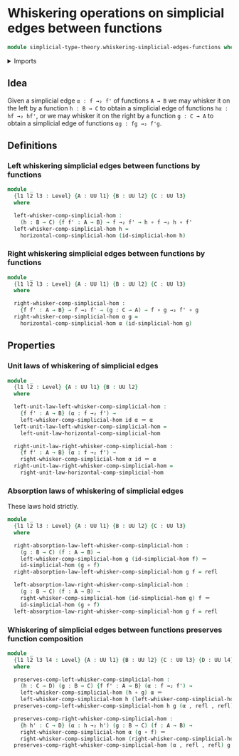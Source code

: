 # Whiskering operations on simplicial edges between functions

```agda
module simplicial-type-theory.whiskering-simplicial-edges-functions where
```

<details><summary>Imports</summary>

```agda
open import foundation.action-on-identifications-functions
open import foundation.cartesian-product-types
open import foundation.dependent-pair-types
open import foundation.equality-cartesian-product-types
open import foundation.equality-dependent-pair-types
open import foundation.equivalences
open import foundation.function-extensionality
open import foundation.function-types
open import foundation.functoriality-cartesian-product-types
open import foundation.functoriality-dependent-pair-types
open import foundation.homotopies
open import foundation.identity-types
open import foundation.retractions
open import foundation.sections
open import foundation.type-arithmetic-dependent-function-types
open import foundation.type-theoretic-principle-of-choice
open import foundation.universe-levels

open import orthogonal-factorization-systems.extensions-of-maps

open import simplicial-type-theory.directed-interval-type
open import simplicial-type-theory.horizontal-composition-simplicial-arrows-functions
open import simplicial-type-theory.horizontal-composition-simplicial-edges-functions
open import simplicial-type-theory.simplicial-arrows
open import simplicial-type-theory.simplicial-edges
```

</details>

## Idea

Given a simplicial edge `α : f →₂ f'` of functions `A → B` we may whisker it on
the left by a function `h : B → C` to obtain a simplicial edge of functions
`hα : hf →₂ hf'`, or we may whisker it on the right by a function `g : C → A` to
obtain a simplicial edge of functions `αg : fg →₂ f'g`.

## Definitions

### Left whiskering simplicial edges between functions by functions

```agda
module _
  {l1 l2 l3 : Level} {A : UU l1} {B : UU l2} {C : UU l3}
  where

  left-whisker-comp-simplicial-hom :
    (h : B → C) {f f' : A → B} → f →₂ f' → h ∘ f →₂ h ∘ f'
  left-whisker-comp-simplicial-hom h =
    horizontal-comp-simplicial-hom (id-simplicial-hom h)
```

### Right whiskering simplicial edges between functions by functions

```agda
module _
  {l1 l2 l3 : Level} {A : UU l1} {B : UU l2} {C : UU l3}
  where

  right-whisker-comp-simplicial-hom :
    {f f' : A → B} → f →₂ f' → (g : C → A) → f ∘ g →₂ f' ∘ g
  right-whisker-comp-simplicial-hom α g =
    horizontal-comp-simplicial-hom α (id-simplicial-hom g)
```

## Properties

### Unit laws of whiskering of simplicial edges

```agda
module _
  {l1 l2 : Level} {A : UU l1} {B : UU l2}
  where

  left-unit-law-left-whisker-comp-simplicial-hom :
    {f f' : A → B} (α : f →₂ f') →
    left-whisker-comp-simplicial-hom id α ＝ α
  left-unit-law-left-whisker-comp-simplicial-hom =
    left-unit-law-horizontal-comp-simplicial-hom

  right-unit-law-right-whisker-comp-simplicial-hom :
    {f f' : A → B} (α : f →₂ f') →
    right-whisker-comp-simplicial-hom α id ＝ α
  right-unit-law-right-whisker-comp-simplicial-hom =
    right-unit-law-horizontal-comp-simplicial-hom
```

### Absorption laws of whiskering of simplicial edges

These laws hold strictly.

```agda
module _
  {l1 l2 l3 : Level} {A : UU l1} {B : UU l2} {C : UU l3}
  where

  right-absorption-law-left-whisker-comp-simplicial-hom :
    (g : B → C) (f : A → B) →
    left-whisker-comp-simplicial-hom g (id-simplicial-hom f) ＝
    id-simplicial-hom (g ∘ f)
  right-absorption-law-left-whisker-comp-simplicial-hom g f = refl

  left-absorption-law-right-whisker-comp-simplicial-hom :
    (g : B → C) (f : A → B) →
    right-whisker-comp-simplicial-hom (id-simplicial-hom g) f ＝
    id-simplicial-hom (g ∘ f)
  left-absorption-law-right-whisker-comp-simplicial-hom g f = refl
```

### Whiskering of simplicial edges between functions preserves function composition

```agda
module _
  {l1 l2 l3 l4 : Level} {A : UU l1} {B : UU l2} {C : UU l3} {D : UU l4}
  where

  preserves-comp-left-whisker-comp-simplicial-hom :
    (h : C → D) (g : B → C) {f f' : A → B} (α : f →₂ f') →
    left-whisker-comp-simplicial-hom (h ∘ g) α ＝
    left-whisker-comp-simplicial-hom h (left-whisker-comp-simplicial-hom g α)
  preserves-comp-left-whisker-comp-simplicial-hom h g (α , refl , refl) = refl

  preserves-comp-right-whisker-comp-simplicial-hom :
    {h h' : C → D} (α : h →₂ h') (g : B → C) (f : A → B) →
    right-whisker-comp-simplicial-hom α (g ∘ f) ＝
    right-whisker-comp-simplicial-hom (right-whisker-comp-simplicial-hom α g) f
  preserves-comp-right-whisker-comp-simplicial-hom (α , refl , refl) g f = refl
```
